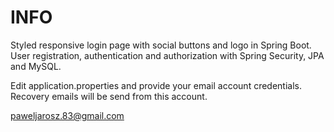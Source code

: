 # INFO

Styled responsive login page with social buttons and logo in Spring Boot.
User registration, authentication and authorization with Spring Security, JPA and MySQL.

Edit application.properties and provide your email account credentials. 
Recovery emails will be send from this account. 



paweljarosz.83@gmail.com

